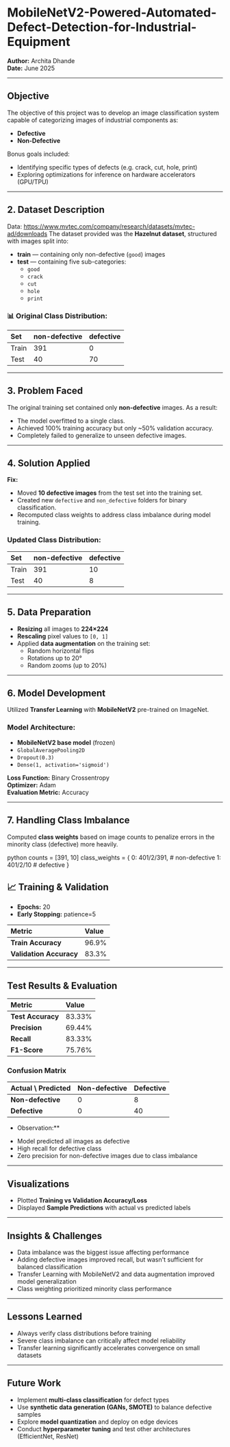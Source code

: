 # MobileNetV2-Powered-Automated-Defect-Detection-for-Industrial-Equipment

**Author:** Archita Dhande  
**Date:** June 2025  

---

## Objective

The objective of this project was to develop an image classification system capable of categorizing images of industrial components as:
- **Defective**
- **Non-Defective**

Bonus goals included:
- Identifying specific types of defects (e.g. crack, cut, hole, print)
- Exploring optimizations for inference on hardware accelerators (GPU/TPU)

---

## 2. Dataset Description
Data: https://www.mvtec.com/company/research/datasets/mvtec-ad/downloads
The dataset provided was the **Hazelnut dataset**, structured with images split into:
- **train** — containing only non-defective (`good`) images  
- **test** — containing five sub-categories:
  - `good`
  - `crack`
  - `cut`
  - `hole`
  - `print`

### 📊 Original Class Distribution:
| Set   | non-defective | defective |
|:------------|:----------------|:------------|
| Train | 391 | 0 |
| Test  | 40  | 70 |

---

## 3. Problem Faced

The original training set contained only **non-defective** images. As a result:
- The model overfitted to a single class.
- Achieved 100% training accuracy but only ~50% validation accuracy.
- Completely failed to generalize to unseen defective images.

---

## 4. Solution Applied

**Fix:**  
- Moved **10 defective images** from the test set into the training set.
- Created new `defective` and `non_defective` folders for binary classification.
- Recomputed class weights to address class imbalance during model training.

### Updated Class Distribution:
| Set   | non-defective | defective |
|:------------|:----------------|:------------|
| Train | 391 | 10 |
| Test  | 40  | 8 |

---

## 5. Data Preparation

- **Resizing** all images to **224×224**
- **Rescaling** pixel values to `[0, 1]`
- Applied **data augmentation** on the training set:
  - Random horizontal flips
  - Rotations up to 20°
  - Random zooms (up to 20%)

---

## 6. Model Development

Utilized **Transfer Learning** with **MobileNetV2** pre-trained on ImageNet.

### Model Architecture:
- **MobileNetV2 base model** (frozen)
- `GlobalAveragePooling2D`
- `Dropout(0.3)`
- `Dense(1, activation='sigmoid')`

**Loss Function:** Binary Crossentropy  
**Optimizer:** Adam  
**Evaluation Metric:** Accuracy  

---

## 7. Handling Class Imbalance

Computed **class weights** based on image counts to penalize errors in the minority class (defective) more heavily.

python
counts = [391, 10]
class_weights = {
    0: 401/2/391,  # non-defective
    1: 401/2/10    # defective
}


## 📈 Training & Validation

- **Epochs:** 20  
- **Early Stopping:** patience=5  

| Metric               | Value  |
|:---------------------|:--------|
| **Train Accuracy**       | 96.9%   |
| **Validation Accuracy**  | 83.3%   |

---

## Test Results & Evaluation

| Metric        | Value  |
|:---------------|:--------|
| **Test Accuracy**  | 83.33%  |
| **Precision**      | 69.44%  |
| **Recall**         | 83.33%  |
| **F1-Score**       | 75.76%  |

### Confusion Matrix  

| Actual \\ Predicted | Non-defective | Defective |
|:--------------------|:----------------|:-----------|
| **Non-defective**    | 0                | 8          |
| **Defective**        | 0                | 40         |

* Observation:**  
- Model predicted all images as defective  
- High recall for defective class  
- Zero precision for non-defective images due to class imbalance  

---

## Visualizations

- Plotted **Training vs Validation Accuracy/Loss**
- Displayed **Sample Predictions** with actual vs predicted labels  

---

## Insights & Challenges

- Data imbalance was the biggest issue affecting performance  
- Adding defective images improved recall, but wasn't sufficient for balanced classification  
- Transfer Learning with MobileNetV2 and data augmentation improved model generalization  
- Class weighting prioritized minority class performance  

---

## Lessons Learned

- Always verify class distributions before training  
- Severe class imbalance can critically affect model reliability  
- Transfer learning significantly accelerates convergence on small datasets  

---

## Future Work

- Implement **multi-class classification** for defect types  
- Use **synthetic data generation (GANs, SMOTE)** to balance defective samples  
- Explore **model quantization** and deploy on edge devices  
- Conduct **hyperparameter tuning** and test other architectures (EfficientNet, ResNet)


